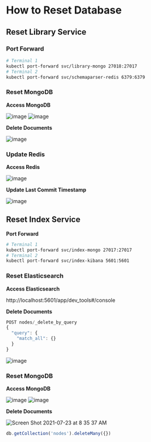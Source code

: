# How to Reset Database

## Reset Library Service

### Port Forward

```bash
# Terminal 1
kubectl port-forward svc/library-mongo 27018:27017
# Terminal 2
kubectl port-forward svc/schemaparser-redis 6379:6379
```

### Reset MongoDB

**Access MongoDB**

![image](https://user-images.githubusercontent.com/11765228/126724352-21b79a56-baa0-430d-a92f-abcfd576bd9f.png)
![image](https://user-images.githubusercontent.com/11765228/126724287-968992ad-e0b9-43e5-9e90-18b2f22f79f4.png)

**Delete Documents**

![image](https://user-images.githubusercontent.com/11765228/126724549-33601a52-e731-454a-b03d-b69f28db6f54.png)

### Update Redis

**Access Redis**

![image](https://user-images.githubusercontent.com/11765228/126724409-2ed92781-9a74-4a19-a93b-dbf28501e947.png)

**Update Last Commit Timestamp**

![image](https://user-images.githubusercontent.com/11765228/126724486-13de6c7a-9859-45b5-b9ac-29465ba6f5f3.png)

## Reset Index Service

**Port Forward**

```bash
# Terminal 1
kubectl port-forward svc/index-mongo 27017:27017
# Terminal 2
kubectl port-forward svc/index-kibana 5601:5601
```

### Reset Elasticsearch

**Access Elasticsearch**

http://localhost:5601/app/dev_tools#/console

**Delete Documents**

```js
POST nodes/_delete_by_query
{
  "query": { 
    "match_all": {}
  }
}
```

![image](https://user-images.githubusercontent.com/11765228/126725134-f2aed913-3149-4e90-90dc-f99a336b9941.png)

### Reset MongoDB

**Access MongoDB**

![image](https://user-images.githubusercontent.com/11765228/126724738-f5ddd133-a85c-438b-a1e0-f6296b268d3a.png)
![image](https://user-images.githubusercontent.com/11765228/126724745-fd9a625f-172c-4b9e-a8b5-32c79f24fe6a.png)

**Delete Documents**

![Screen Shot 2021-07-23 at 8 35 37 AM](https://user-images.githubusercontent.com/11765228/126725249-e2c869c8-3451-4be3-9406-8d483151abc7.png)

```js
db.getCollection('nodes').deleteMany({})
```
